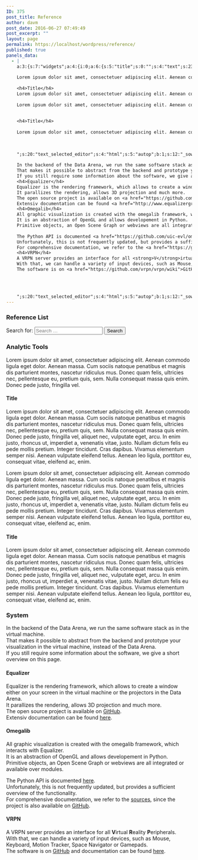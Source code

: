 ```yaml
---
ID: 375
post_title: Reference
author: davm
post_date: 2016-06-27 07:49:49
post_excerpt: ""
layout: page
permalink: https://localhost/wordpress/reference/
published: true
panels_data:
  - |
    a:3:{s:7:"widgets";a:4:{i:0;a:6:{s:5:"title";s:0:"";s:4:"text";s:23:"<h3>Reference List</h3>";s:20:"text_selected_editor";s:4:"html";s:5:"autop";b:1;s:12:"_sow_form_id";s:13:"5771e41c8e186";s:11:"panels_info";a:7:{s:5:"class";s:31:"SiteOrigin_Widget_Editor_Widget";s:3:"raw";b:0;s:4:"grid";i:0;s:4:"cell";i:0;s:2:"id";i:0;s:9:"widget_id";s:36:"063d0676-c503-4151-ab67-75b5d3c397f6";s:5:"style";a:1:{s:18:"background_display";s:4:"tile";}}}i:1;a:2:{s:5:"title";s:0:"";s:11:"panels_info";a:7:{s:5:"class";s:16:"WP_Widget_Search";s:3:"raw";b:0;s:4:"grid";i:0;s:4:"cell";i:1;s:2:"id";i:1;s:9:"widget_id";s:36:"fdd465cf-bd21-477e-81c4-03951f59e127";s:5:"style";a:1:{s:18:"background_display";s:4:"tile";}}}i:2;a:6:{s:5:"title";s:0:"";s:4:"text";s:2305:"<h3> Analytic Tools</h3>
    
    Lorem ipsum dolor sit amet, consectetuer adipiscing elit. Aenean commodo ligula eget dolor. Aenean massa. Cum sociis natoque penatibus et magnis dis parturient montes, nascetur ridiculus mus. Donec quam felis, ultricies nec, pellentesque eu, pretium quis, sem. Nulla consequat massa quis enim. Donec pede justo, fringilla vel.
    
    <h4>Title</h4>
    Lorem ipsum dolor sit amet, consectetuer adipiscing elit. Aenean commodo ligula eget dolor. Aenean massa. Cum sociis natoque penatibus et magnis dis parturient montes, nascetur ridiculus mus. Donec quam felis, ultricies nec, pellentesque eu, pretium quis, sem. Nulla consequat massa quis enim. Donec pede justo, fringilla vel, aliquet nec, vulputate eget, arcu. In enim justo, rhoncus ut, imperdiet a, venenatis vitae, justo. Nullam dictum felis eu pede mollis pretium. Integer tincidunt. Cras dapibus. Vivamus elementum semper nisi. Aenean vulputate eleifend tellus. Aenean leo ligula, porttitor eu, consequat vitae, eleifend ac, enim. 
    
    Lorem ipsum dolor sit amet, consectetuer adipiscing elit. Aenean commodo ligula eget dolor. Aenean massa. Cum sociis natoque penatibus et magnis dis parturient montes, nascetur ridiculus mus. Donec quam felis, ultricies nec, pellentesque eu, pretium quis, sem. Nulla consequat massa quis enim. Donec pede justo, fringilla vel, aliquet nec, vulputate eget, arcu. In enim justo, rhoncus ut, imperdiet a, venenatis vitae, justo. Nullam dictum felis eu pede mollis pretium. Integer tincidunt. Cras dapibus. Vivamus elementum semper nisi. Aenean vulputate eleifend tellus. Aenean leo ligula, porttitor eu, consequat vitae, eleifend ac, enim. 
    
    
    <h4>Title</h4>
    
    Lorem ipsum dolor sit amet, consectetuer adipiscing elit. Aenean commodo ligula eget dolor. Aenean massa. Cum sociis natoque penatibus et magnis dis parturient montes, nascetur ridiculus mus. Donec quam felis, ultricies nec, pellentesque eu, pretium quis, sem. Nulla consequat massa quis enim. Donec pede justo, fringilla vel, aliquet nec, vulputate eget, arcu. In enim justo, rhoncus ut, imperdiet a, venenatis vitae, justo. Nullam dictum felis eu pede mollis pretium. Integer tincidunt. Cras dapibus. Vivamus elementum semper nisi. Aenean vulputate eleifend tellus. Aenean leo ligula, porttitor eu, consequat vitae, eleifend ac, enim. 
    
    
    
    ";s:20:"text_selected_editor";s:4:"html";s:5:"autop";b:1;s:12:"_sow_form_id";s:13:"577479df2e201";s:11:"panels_info";a:6:{s:5:"class";s:31:"SiteOrigin_Widget_Editor_Widget";s:4:"grid";i:1;s:4:"cell";i:0;s:2:"id";i:2;s:9:"widget_id";s:36:"74287a9e-e1e6-4521-ae61-1956c8af05d3";s:5:"style";a:2:{s:27:"background_image_attachment";b:0;s:18:"background_display";s:4:"tile";}}}i:3;a:6:{s:5:"title";s:0:"";s:4:"text";s:1980:"<h3> System </h3>
    
    In the backend of the Data Arena, we run the same software stack as in the virtual machine.
    That makes it possible to abstract from the backend and prototype your visualization in the virtual machine, instead of the Data Arena.
    If you still require some information about the software, we give a short overview on this page.
    <h4>Equalizer</h4>
    Equalizer is the rendering framework, which allows to create a window either on your screen in the virtual machine or the projectors in the Data Arena.
    It parallizes the rendering, allows 3D projection and much more.
    The open source project is available on <a href="https://github.com/Eyescale/Equalizer">GitHub</a>.
    Extensiv documentation can be found <a href="http://www.equalizergraphics.com/documentation.html">here</a>.
    <h4>Omegalib</h4>
    All graphic visualization is created with the omegalib framework, which interacts with Equalizer.
    It is an abstraction of OpenGL and allows developement in Python.
    Primitive objects, an Open Scene Graph or webviews are all integrated or available over modules.
    
    The Python API is documented <a href="https://github.com/uic-evl/omegalib/wiki/Python-Reference##omegalib-python-reference">here</a>.
    Unfortunately, this is not frequently updated, but provides a sufficient overview of the functionality.
    For comprehensive documentation, we refer to the <a href="https://github.com/uic-evl/omegalib/blob/master/src/omega/omegaPythonApi.cpp">sources</a>, since the project is also available on <a href="https://github.com/uic-evl/omegalib">GitHub</a>.
    <h4>VRPN</h4>
    A VRPN server provides an interface for all <strong>V</strong>irtual <strong>R</strong>eality <strong>P</strong>eripherals.
    With that, we can handle a variety of input devices, such as Mouse, Keyboard, Motion Tracker, Space Navigator or Gamepads.
    The software is on <a href="https://github.com/vrpn/vrpn/wiki">GitHub</a> and documentation can be found <a href="http://dev.vrpn.org/docs/classes.html">here</a>.
    
    
    
    
    ";s:20:"text_selected_editor";s:4:"html";s:5:"autop";b:1;s:12:"_sow_form_id";s:13:"5771e54621c57";s:11:"panels_info";a:7:{s:5:"class";s:31:"SiteOrigin_Widget_Editor_Widget";s:3:"raw";b:0;s:4:"grid";i:1;s:4:"cell";i:1;s:2:"id";i:3;s:9:"widget_id";s:36:"74287a9e-e1e6-4521-ae61-1956c8af05d3";s:5:"style";a:1:{s:18:"background_display";s:4:"tile";}}}}s:5:"grids";a:2:{i:0;a:2:{s:5:"cells";i:2;s:5:"style";a:3:{s:7:"padding";s:4:"20px";s:5:"align";s:0:"";s:14:"column_padding";s:0:"";}}i:1;a:2:{s:5:"cells";i:2;s:5:"style";a:3:{s:7:"padding";s:4:"20px";s:5:"align";s:0:"";s:14:"column_padding";s:0:"";}}}s:10:"grid_cells";a:4:{i:0;a:2:{s:4:"grid";i:0;s:6:"weight";d:0.798751950078000039212611227412708103656768798828125;}i:1;a:2:{s:4:"grid";i:0;s:6:"weight";d:0.2012480499219999885429643882162054069340229034423828125;}i:2;a:2:{s:4:"grid";i:1;s:6:"weight";d:0.5;}i:3;a:2:{s:4:"grid";i:1;s:6:"weight";d:0.5;}}}
---
```

<h3>Reference List</h3>
<form role="search" method="get" class="search-form" action="http://localhost/wordpress/">
<label>
<span class="screen-reader-text">Search for:</span>
<input class="search-field" placeholder="Search …" value="" name="s" type="search">
</label>
<input class="search-submit" value="Search" type="submit">
</form>
<h3> Analytic Tools</h3>
<p>Lorem ipsum dolor sit amet, consectetuer adipiscing elit. Aenean commodo ligula eget dolor. Aenean massa. Cum sociis natoque penatibus et magnis dis parturient montes, nascetur ridiculus mus. Donec quam felis, ultricies nec, pellentesque eu, pretium quis, sem. Nulla consequat massa quis enim. Donec pede justo, fringilla vel.</p>
<h4>Title</h4>
<p>Lorem ipsum dolor sit amet, consectetuer adipiscing elit. Aenean commodo ligula eget dolor. Aenean massa. Cum sociis natoque penatibus et magnis dis parturient montes, nascetur ridiculus mus. Donec quam felis, ultricies nec, pellentesque eu, pretium quis, sem. Nulla consequat massa quis enim. Donec pede justo, fringilla vel, aliquet nec, vulputate eget, arcu. In enim justo, rhoncus ut, imperdiet a, venenatis vitae, justo. Nullam dictum felis eu pede mollis pretium. Integer tincidunt. Cras dapibus. Vivamus elementum semper nisi. Aenean vulputate eleifend tellus. Aenean leo ligula, porttitor eu, consequat vitae, eleifend ac, enim. </p>
<p>Lorem ipsum dolor sit amet, consectetuer adipiscing elit. Aenean commodo ligula eget dolor. Aenean massa. Cum sociis natoque penatibus et magnis dis parturient montes, nascetur ridiculus mus. Donec quam felis, ultricies nec, pellentesque eu, pretium quis, sem. Nulla consequat massa quis enim. Donec pede justo, fringilla vel, aliquet nec, vulputate eget, arcu. In enim justo, rhoncus ut, imperdiet a, venenatis vitae, justo. Nullam dictum felis eu pede mollis pretium. Integer tincidunt. Cras dapibus. Vivamus elementum semper nisi. Aenean vulputate eleifend tellus. Aenean leo ligula, porttitor eu, consequat vitae, eleifend ac, enim. </p>
<h4>Title</h4>
<p>Lorem ipsum dolor sit amet, consectetuer adipiscing elit. Aenean commodo ligula eget dolor. Aenean massa. Cum sociis natoque penatibus et magnis dis parturient montes, nascetur ridiculus mus. Donec quam felis, ultricies nec, pellentesque eu, pretium quis, sem. Nulla consequat massa quis enim. Donec pede justo, fringilla vel, aliquet nec, vulputate eget, arcu. In enim justo, rhoncus ut, imperdiet a, venenatis vitae, justo. Nullam dictum felis eu pede mollis pretium. Integer tincidunt. Cras dapibus. Vivamus elementum semper nisi. Aenean vulputate eleifend tellus. Aenean leo ligula, porttitor eu, consequat vitae, eleifend ac, enim. </p>
<h3> System </h3>
<p>In the backend of the Data Arena, we run the same software stack as in the virtual machine.<br>
That makes it possible to abstract from the backend and prototype your visualization in the virtual machine, instead of the Data Arena.<br>
If you still require some information about the software, we give a short overview on this page.</p>
<h4>Equalizer</h4>
<p>Equalizer is the rendering framework, which allows to create a window either on your screen in the virtual machine or the projectors in the Data Arena.<br>
It parallizes the rendering, allows 3D projection and much more.<br>
The open source project is available on <a href="https://github.com/Eyescale/Equalizer">GitHub</a>.<br>
Extensiv documentation can be found <a href="http://www.equalizergraphics.com/documentation.html">here</a>.</p>
<h4>Omegalib</h4>
<p>All graphic visualization is created with the omegalib framework, which interacts with Equalizer.<br>
It is an abstraction of OpenGL and allows developement in Python.<br>
Primitive objects, an Open Scene Graph or webviews are all integrated or available over modules.</p>
<p>The Python API is documented <a href="https://github.com/uic-evl/omegalib/wiki/Python-Reference##omegalib-python-reference">here</a>.<br>
Unfortunately, this is not frequently updated, but provides a sufficient overview of the functionality.<br>
For comprehensive documentation, we refer to the <a href="https://github.com/uic-evl/omegalib/blob/master/src/omega/omegaPythonApi.cpp">sources</a>, since the project is also available on <a href="https://github.com/uic-evl/omegalib">GitHub</a>.</p>
<h4>VRPN</h4>
<p>A VRPN server provides an interface for all <strong>V</strong>irtual <strong>R</strong>eality <strong>P</strong>eripherals.<br>
With that, we can handle a variety of input devices, such as Mouse, Keyboard, Motion Tracker, Space Navigator or Gamepads.<br>
The software is on <a href="https://github.com/vrpn/vrpn/wiki">GitHub</a> and documentation can be found <a href="http://dev.vrpn.org/docs/classes.html">here</a>.</p>